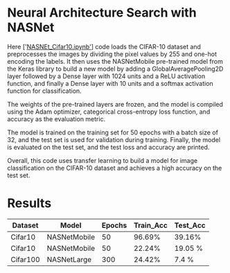 # Neural Architecture Search with NASNet

Here ['[NASNEt_Cifar10.ipynb'](https://github.com/ilyas4225/NASNet/blob/main/NASNEt_Cifar10.ipynb)] code loads the CIFAR-10 dataset and preprocesses the images by dividing the pixel values by 255 and one-hot encoding the labels. It then uses the NASNetMobile pre-trained model from the Keras library to build a new model by adding a GlobalAveragePooling2D layer followed by a Dense layer with 1024 units and a ReLU activation function, and finally a Dense layer with 10 units and a softmax activation function for classification.

The weights of the pre-trained layers are frozen, and the model is compiled using the Adam optimizer, categorical cross-entropy loss function, and accuracy as the evaluation metric.

The model is trained on the training set for 50 epochs with a batch size of 32, and the test set is used for validation during training. Finally, the model is evaluated on the test set, and the test loss and accuracy are printed.

Overall, this code uses transfer learning to build a model for image classification on the CIFAR-10 dataset and achieves a high accuracy on the test set.
# Results

| Dataset  |Model         | Epochs|Train_Acc|Test_Acc|
|----------|--------------|-------|---------|--------|
| Cifar10  | NASNetMobile |50     | 96.69%  | 39.16% |
| Cifar10  | NASNetMobile |50     | 22.24%  | 19.05 %|
| Cifar100 | NASNetLarge  |300    | 24.42%  | 7.4 %  |
